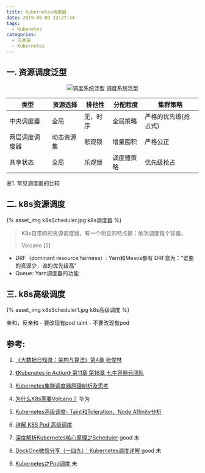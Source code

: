 ```yaml
---
title: Kubernetes调度器
date: 2019-06-09 12:27:44
tags:
  - Kubenetes
categories: 
  - 云原生
  - Kubernetes  
---
```


<p></p>
<!-- more -->



## 一. 资源调度泛型

<div style="text-align: center;">
	
![调度系统泛型](https://user-images.githubusercontent.com/5608425/65023010-96b65700-d964-11e9-9acd-7cc8edbbde85.JPG)
调度系统泛型
</div>


类型|	资源选择|	排他性|	分配粒度|	集群策略
-|-|-|-|-
中央调度器|	全局|	无，时序|	全局策略|	严格的优先级(抢占式) 
两层调度调度器|	动态资源集|	悲观锁|	增量囤积|	严格公正
共享状态|	全局|	乐观锁|	调度器策略|	优先级抢占

表1. 常见调度器的比较


## 二. k8s资源调度

{% asset_img   k8sScheduler.jpg  k8s调度器  %} 

> K8s自带的的资源调度器，有一个明显的特点是：依次调度每个容器。

> Volcano [5] 
  + DRF（dominant resource fairness）: Yarn和Mesos都有
  DRF意为：“谁要的资源少，谁的优先级高”
  + Queue: Yarn调度器的功能


## 三. k8s高级调度
{% asset_img   k8sScheduler1.jpg   k8s高级调度  %} 

亲和，反亲和 - 要改现有pod
taint - 不要改现有pod


## 参考:

1. [《大数据日知录：架构与算法》第4章 张俊林](https://www.amazon.cn/dp/B00NGW4EAG/ref=sr_1_1?__mk_zh_CN=%E4%BA%9A%E9%A9%AC%E9%80%8A%E7%BD%91%E7%AB%99&keywords=%E5%A4%A7%E6%95%B0%E6%8D%AE%E6%97%A5%E7%9F%A5%E5%BD%95%EF%BC%9A%E6%9E%B6%E6%9E%84%E4%B8%8E%E7%AE%97%E6%B3%95&qid=1560055240&s=gateway&sr=8-1)
2. [《Kubenetes in Action》 第11章  第16章  七牛容器云团队](http://product.dangdang.com/26439199.html?ref=book-65152-9168_1-529800-3)
3. [Kubernetes集群调度器原理剖析及思考](https://mp.weixin.qq.com/s/gfq1qghLW7g4gKZBBP17IA)
4. [为什么K8s需要Volcano？](https://mp.weixin.qq.com/s/_6WCgqxjTR1rAv8gQqNdWw) 华为
5. [Kubernetes高级调度- Taint和Toleration、Node Affinity分析](https://mp.weixin.qq.com/s/oL7_a9a_V913IR78_dZfaA)
6. [详解 K8S Pod 高级调度](https://mp.weixin.qq.com/s/iv60pNiLsIoWdAVVAA4Dpg)

7. [深度解析Kubernetes核心原理之Scheduler](https://cloud.tencent.com/developer/article/1475940) good 未
8. [DockOne微信分享（一四九）：Kubernetes调度详解 ](http://dockone.io/article/2885) good 未
9. [Kubernetes之Pod调度 ](http://dockone.io/article/2635) 未
                                        